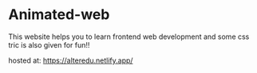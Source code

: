 # Animated-web
This website helps you to learn frontend web development and some css tric is also given for fun!!

hosted at: https://alteredu.netlify.app/
